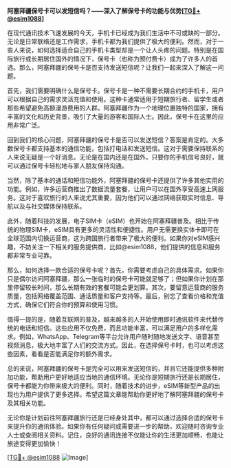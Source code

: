 **阿塞拜疆保号卡可以发短信吗？——深入了解保号卡的功能与优势[[TG💪+ @esim1088](https://t.me/s/esim1088)]**

在现代通讯技术飞速发展的今天，手机卡已经成为我们生活中不可或缺的一部分。无论是日常联络还是工作需求，手机卡都为我们提供了极大的便利。然而，对于一些人来说，如何选择适合自己的手机卡类型却是一个让人头疼的问题。特别是在国际旅行或长期居住国外的情况下，保号卡（也称为预付费卡）成为了许多人的首选。那么，阿塞拜疆的保号卡是否支持发送短信呢？让我们一起来深入了解这一问题。

首先，我们需要明确什么是保号卡。保号卡是一种不需要长期合约的手机卡，用户可以根据自己的需求灵活充值和使用。这种卡通常适用于短期旅行者、留学生或者那些希望避免高额漫游费用的人群。阿塞拜疆作为一个地理位置独特的国家，拥有丰富的文化和历史背景，吸引了大量的游客和国际人士。因此，保号卡在这里的应用非常广泛。

回到我们的核心问题，阿塞拜疆的保号卡是否可以发送短信？答案是肯定的。大多数保号卡都支持基本的通信功能，包括打电话和发送短信。这对于需要保持联系的人来说无疑是一个好消息。无论是在国内还是在国外，只要你的手机信号良好，就可以通过保号卡轻松地与家人朋友保持沟通。

当然，除了基本的通话和短信功能外，阿塞拜疆的保号卡还提供了许多其他实用的功能。例如，许多运营商推出了数据流量套餐，让用户可以在国外享受高速上网服务。这对于喜欢旅行的人来说尤其重要，因为他们可以通过网络获取实时信息、导航以及与社交媒体保持联系。

此外，随着科技的发展，电子SIM卡（eSIM）也开始在阿塞拜疆普及。相比于传统的物理SIM卡，eSIM具有更多的灵活性和便捷性。用户无需更换实体卡即可在全球范围内切换运营商，这为跨国旅行者带来了极大的便利。如果你对eSIM感兴趣，不妨关注一下相关的服务提供商，比如@esim1088，他们提供的信息和服务都非常专业可靠。

那么，如何选择一款合适的保号卡呢？首先，你需要考虑自己的具体需求。如果你只是偶尔访问阿塞拜疆，那么一张临时的保号卡可能就足够了；但如果你计划在那里停留较长时间，那么长期有效的套餐可能会更划算。其次，要留意运营商的服务质量，包括网络覆盖范围、通话质量和客户支持等。最后，别忘了查看价格和充值方式，确保它们符合你的预算和使用习惯。

值得一提的是，随着互联网的普及，越来越多的人开始使用即时通讯软件来代替传统的电话和短信。这些应用不仅免费，而且功能丰富，可以满足用户的多样化需求。例如，WhatsApp、Telegram等平台允许用户随时随地发送文字、语音甚至视频消息，极大地丰富了人们的交流方式。因此，在选择保号卡时，也可以考虑这些因素，看看是否能满足你的额外需求。

总的来说，阿塞拜疆的保号卡是完全可以用来发送短信的，并且它还能提供多种附加功能，帮助用户更好地适应当地的通信环境。无论你是短期旅行还是长期居住，保号卡都能为你带来极大的便利。同时，随着技术的进步，eSIM等新型产品的出现也为用户提供了更多选择。希望这篇文章能帮助你更好地了解阿塞拜疆的保号卡及其相关功能。

无论你是计划前往阿塞拜疆旅行还是已经身处其中，都可以通过选择合适的保号卡来提升你的通讯体验。如果你有任何疑问或需要进一步的帮助，欢迎随时咨询专业人士或查阅相关资料。记住，良好的通讯连接不仅能让你的生活更加顺畅，也能让旅途变得更加愉快！

[[TG💪+ @esim1088](https://t.me/s/esim1088) ![Image](https://i.postimg.cc/4NQfJmqS/Snipaste-2025-05-13-00-14-12.png)]